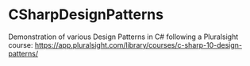 # CSharpDesignPatterns
Demonstration of various Design Patterns in C# following a Pluralsight course: https://app.pluralsight.com/library/courses/c-sharp-10-design-patterns/
